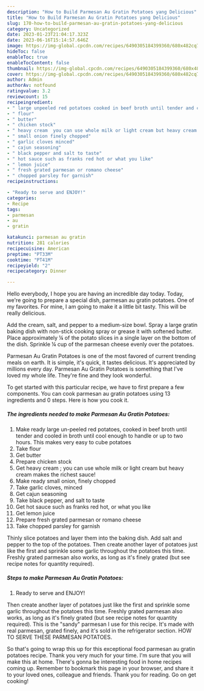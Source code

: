 ```yaml
---
description: "How to Build Parmesan Au Gratin Potatoes yang Delicious"
title: "How to Build Parmesan Au Gratin Potatoes yang Delicious"
slug: 170-how-to-build-parmesan-au-gratin-potatoes-yang-delicious
category: Uncategorized
date: 2023-01-23T21:04:17.323Z
date: 2023-06-16T15:14:57.646Z
image: https://img-global.cpcdn.com/recipes/6490305184399360/680x482cq70/parmesan-au-gratin-potatoes-recipe-main-photo.jpg
hideToc: false
enableToc: true
enableTocContent: false
thumbnail: https://img-global.cpcdn.com/recipes/6490305184399360/680x482cq70/parmesan-au-gratin-potatoes-recipe-main-photo.jpg
cover: https://img-global.cpcdn.com/recipes/6490305184399360/680x482cq70/parmesan-au-gratin-potatoes-recipe-main-photo.jpg
author: Admin
authorAv: notfound
ratingvalue: 3.2
reviewcount: 15
recipeingredient:
- " large unpeeled red potatoes cooked in beef broth until tender and cooled in broth until cool enough to handle or up to two hours This makes very easy to cube potatoes"
- " flour"
- " butter"
- " chicken stock"
- " heavy cream  you can use whole milk or light cream but heavy cream makes the richest sauce"
- " small onion finely chopped"
- " garlic cloves minced"
- " cajun seasoning"
- " black pepper and salt to taste"
- " hot sauce such as franks red hot or what you like"
- " lemon juice"
- " fresh grated parmesan or romano cheese"
- " chopped parsley for garnish"
recipeinstructions:

- "Ready to serve and ENJOY!"
categories:
- Recipe
tags:
- parmesan
- au
- gratin

katakunci: parmesan au gratin 
nutrition: 281 calories
recipecuisine: American
preptime: "PT33M"
cooktime: "PT41M"
recipeyield: "2"
recipecategory: Dinner

---
```



Hello everybody, I hope you are having an incredible day today. Today, we're going to prepare a special dish, parmesan au gratin potatoes. One of my favorites. For mine, I am going to make it a little bit tasty. This will be really delicious.

Add the cream, salt, and pepper to a medium-size bowl. Spray a large gratin baking dish with non-stick cooking spray or grease it with softened butter. Place approximately ¼ of the potato slices in a single layer on the bottom of the dish. Sprinkle ¼ cup of the parmesan cheese evenly over the potatoes.

Parmesan Au Gratin Potatoes is one of the most favored of current trending meals on earth. It is simple, it's quick, it tastes delicious. It's appreciated by millions every day. Parmesan Au Gratin Potatoes is something that I've loved my whole life. They're fine and they look wonderful.


To get started with this particular recipe, we have to first prepare a few components. You can cook parmesan au gratin potatoes using 13 ingredients and 0 steps. Here is how you cook it.

<!--inarticleads1-->

##### The ingredients needed to make Parmesan Au Gratin Potatoes:

1. Make ready  large un-peeled red potatoes, cooked in beef broth until tender and cooled in broth until cool enough to handle or up to two hours. This makes very easy to cube potatoes
1. Take  flour
1. Get  butter
1. Prepare  chicken stock
1. Get  heavy cream ; you can use whole milk or light cream but heavy cream makes the richest sauce!
1. Make ready  small onion, finely chopped
1. Take  garlic cloves, minced
1. Get  cajun seasoning
1. Take  black pepper, and salt to taste
1. Get  hot sauce such as franks red hot, or what you like
1. Get  lemon juice
1. Prepare  fresh grated parmesan or romano cheese
1. Take  chopped parsley for garnish


Thinly slice potatoes and layer them into the baking dish. Add salt and pepper to the top of the potatoes. Then create another layer of potatoes just like the first and sprinkle some garlic throughout the potatoes this time. Freshly grated parmesan also works, as long as it&#39;s finely grated (but see recipe notes for quantity required). 

<!--inarticleads2-->

##### Steps to make Parmesan Au Gratin Potatoes:


1. Ready to serve and ENJOY!

Then create another layer of potatoes just like the first and sprinkle some garlic throughout the potatoes this time. Freshly grated parmesan also works, as long as it&#39;s finely grated (but see recipe notes for quantity required). This is the &#34;sandy&#34; parmesan I use for this recipe. It&#39;s made with real parmesan, grated finely, and it&#39;s sold in the refrigerator section. HOW TO SERVE THESE PARMESAN POTATOES. 

So that's going to wrap this up for this exceptional food parmesan au gratin potatoes recipe. Thank you very much for your time. I'm sure that you will make this at home. There's gonna be interesting food in home recipes coming up. Remember to bookmark this page in your browser, and share it to your loved ones, colleague and friends. Thank you for reading. Go on get cooking!
